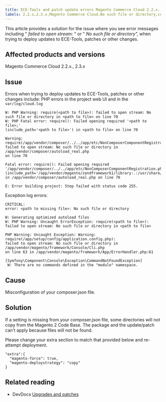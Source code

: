 ```yaml
---
title: ECE-Tools and patch update errors Magento Commerce Cloud 2.2.x., 2.3.x
labels: 2.2.x,2.3.x,Magento Commerce Cloud,No such file or directory,composer.json,error message,failed to open stream:,how to,patches,updates to ECE-Tools
---
```


This article provides a solution for the issue where you see error messages including " *failed to open stream:* " or " *No such file or directory",* when trying to deploy updates to ECE-Tools, patches or other changes.

## Affected products and versions

Magento Commerce Cloud 2.2.x., 2.3.x

## Issue

Errors when trying to deploy updates to ECE-Tools, patches or other changes include: PHP errors in the project web UI and in the `var/log/cloud.log`

```clike
W: PHP Warning: require(<path to file>): failed to open stream: No such file or directory in <path to file> on line 70
W: PHP Fatal error: require(): Failed opening required '<path to file>;'
(include_path='<path to file>') in <path to file> on line 70

Warning: require(/app/vendor/composer/../../app/etc/NonComposerComponentRegistration.php):
failed to open stream: No such file or directory in /app/vendor/composer/autoload_real.php
on line 70

Fatal error: require(): Failed opening required '/app/vendor/composer/../../app/etc/NonComposerComponentRegistration.php'
(include_path='/app/vendor/magento/zendframework1/library:.:/usr/share/php')
in /app/vendor/composer/autoload_real.php on line 70

E: Error building project: Step failed with status code 255.
```

Exception log errors:

```clike
CRITICAL:
error: <path to missing file>: No such file or directory
```

```clike
W: Generating optimized autoload files
W: PHP Warning: Uncaught ErrorException: require(<path to file>):
failed to open stream: No such file or directory in <path to file>
```

```clike
PHP Warning: Uncaught Exception: Warning: require(/app/setup/config/application.config.php):
failed to open stream: No such file or directory in /app/vendor/magento/framework/Console/Cli.php
on line 63 in /app/vendor/magento/framework/App/ErrorHandler.php:61
```

```clike
[Symfony\Component\Console\Exception\CommandNotFoundException]
 W: There are no commands defined in the "module" namespace.
```

## Cause

Misconfiguration of your composer.json file.

## Solution

If a setting is missing from your composer.json file, some directories will not copy from the Magento 2 Code Base. The package and the update/patch can't apply because files will not be found.

Please change your extra section to match that provided below and re-attempt deployment.

```clike
"extra":{
  "magento-force": true,
  "magento-deploystrategy": "copy"
}
```

## Related reading

* DevDocs [Upgrades and patches](https://devdocs.magento.com/guides/v2.3/cloud/project/project-upgrade-parent.html?itm_source=devdocs&itm_medium=search_page&itm_campaign=federated_search&itm_term=update%20ece%20tools)
